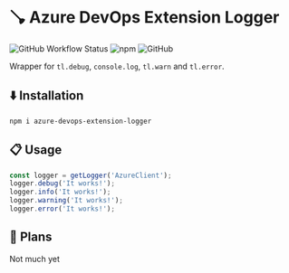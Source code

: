 # 🪠 Azure DevOps Extension Logger

![GitHub Workflow Status](https://img.shields.io/github/workflow/status/survivorbat/azure-devops-extension-logger/deploy)
![npm](https://img.shields.io/npm/dt/azure-devops-extension-logger)
![GitHub](https://img.shields.io/github/license/survivorbat/azure-devops-extension-logger)

Wrapper for `tl.debug`, `console.log`, `tl.warn` and `tl.error`.

## ⬇️ Installation

`npm i azure-devops-extension-logger`

## 📋 Usage

```typescript
const logger = getLogger('AzureClient');
logger.debug('It works!');
logger.info('It works!');
logger.warning('It works!');
logger.error('It works!');
```

## 🔭 Plans

Not much yet
